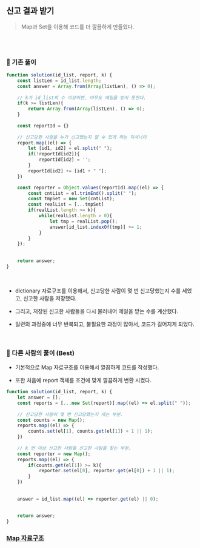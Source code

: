 ## 신고 결과 받기   
> Map과 Set을 이용해 코드를 더 깔끔하게 만들었다.   

<br><br>

### 🪫 기존 풀이   

```javascript
function solution(id_list, report, k) {
    const listLen = id_list.length;
    const answer = Array.from(Array(listLen), () => 0);
    
    // k가 id_list의 수 이상이면, 아무도 메일을 받지 못한다.
    if(k >= listLen){
        return Array.from(Array(listLen), () => 0);
    }
    
    const reportId = {}
    
    // 신고당한 사람을 누가 신고했는지 알 수 있게 하는 딕셔너리
    report.map((el) => {
        let [id1, id2] = el.split(" ");
        if(!reportId[id2]){
            reportId[id2] = '';
        }
        reportId[id2] += [id1 + " "];
    })

    const reporter = Object.values(reportId).map((el) => {
        const cntList = el.trimEnd().split(" ");
        const tmpSet = new Set(cntList);
        const realList = [...tmpSet]
        if(realList.length >= k){
            while(realList.length > 0){
                let tmp = realList.pop();
                answer[id_list.indexOf(tmp)] += 1;
            }
        }
    });
    
    
    return answer;
}
```   

<br>

- dictionary 자료구조를 이용해서, 신고당한 사람이 몇 번 신고당했는지 수를 세었고, 신고한 사람을 저장했다.   

- 그리고, 저장된 신고한 사람들을 다시 불러내어 메일을 받는 수를 계산했다.   

- 일련의 과정중에 너무 반복되고, 불필요한 과정이 많아서, 코드가 길어지게 되었다.   


<br>


### 🔋 다른 사람의 풀이 (Best)    

- 기본적으로 Map 자료구조를 이용해서 깔끔하게 코드를 작성했다.   

- 또한 처음에 report 객체를 조건에 맞게 깔끔하게 변환 시켰다.    


```javascript
function solution(id_list, report, k) {
    let answer = [];
    const reports = [...new Set(report)].map((el) => el.split(" "));
    
    // 신고당한 사람이 몇 번 신고당했는지 세는 부분.
    const counts = new Map(); 
    reports.map((el) => {
        counts.set(el[1], counts.get(el[1]) + 1 || 1);        
    })
    
    // k 번 이상 신고한 사람을 신고한 사람을 찾는 부분.
    const reporter = new Map();
    reports.map((el) => {
        if(counts.get(el[1]) >= k){
            reporter.set(el[0], reporter.get(el[0]) + 1 || 1);
        }
    })
    
    
    answer = id_list.map((el) => reporter.get(el) || 0);
    
    
    return answer;
}
```   


### <a href="https://github.com/jiyun1006/TIL/blob/main/data-structrue%26algorithm/Map.md">Map 자료구조</a>
